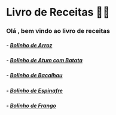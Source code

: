 # Livro de Receitas 👨‍🍳

### Olá , bem vindo ao livro de receitas 

 ##### - [Bolinho de Arroz]() 
 ##### - [Bolinho de Atum com Batata]()
 ##### - [Bolinho de Bacalhau]()  
 ##### - [Bolinho de Espinafre]()
 ##### - [Bolinho de Frango]()

